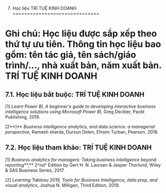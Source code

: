 7. Học liệu TRÍ TUỆ KINH DOANH
==============================

Ghi chú: Học liệu được sắp xếp theo thứ tự ưu tiên. Thông tin học liệu bao gồm: tên tác giả, tên sách/giáo trình/..., nhà xuất bản, năm xuất bản. TRÍ TUỆ KINH DOANH
====================================================================================================================================================================

7.1. Học liệu bắt buộc: TRÍ TUỆ KINH DOANH
------------------------------------------

\[1\] *Learn Power BI, A beginner\'s guide to developing interactive
business intelligence solutions using Microsoft Power BI*, Greg Deckler,
Packt Publishing, 2019.

\[2**\]** *Business intelligence analytics, and data science: a
managerial perspective*, Ramesh sharda, Dursun Delen, Efraim Turban,
Pearson, 2018.

 7.2. Học liệu tham khảo: TRÍ TUỆ KINH DOANH
-------------------------------------------

\[1\] *Business analytics for managers: Taking business intelligence
beyond reporting***,** 2^nd^ Edition by Gert H. N. Laursen & Jesper
Thorlund, Wiley & SAS Business Series, 2017.

\[2\] *Learning Tableau 2019, Tools for Business Intelligence, data
prep, and visual analytics*, Joshua N. Milligan, Third Edition, 2019.


